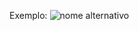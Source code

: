 <!--
<img>

- src
- alt
- title
- width
- height
- adicionando link

-->

Exemplo: <img src="caminho ou url" alt="nome alternativo">